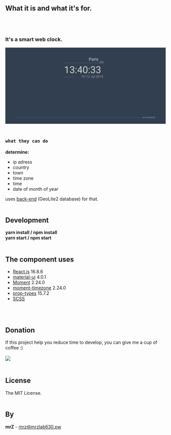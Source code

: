 ## What it is and what it's for.

<br>
<br>

### It's a smart web clock.

![preview](https://github.com/mrzlab630/what-time-is-it-reactjs-front/blob/master/src/assets/imgs/preview.png?raw=true)
<br>
<br>

### `what they can do`

**determine:**
* ip adress 
* country
* town
* time zone
* time
* date of month of year

uses [back-end](https://github.com/mrzlab630/what-time-is-it-node-js-back) (GeoLite2 database) for that.
<br>
<br>

## Development

**yarn install / npm install**
<br>
**yarn start / npm start**
<br>
<br>

## The component uses

* [React.js](https://reactjs.org/) 16.8.6
* [material-ui](https://material-ui.com/) 4.0.1
* [Moment](http://momentjs.com/) 2.24.0
* [moment-timezone](https://momentjs.com/timezone/) 2.24.0
* [prop-types](https://reactjs.org/docs/typechecking-with-proptypes.html) 15.7.2
* [SCSS](https://sass-lang.com/) 
<br>
<br>


## Donation
If this project help you reduce time to develop, you can give me a cup of coffee :)
<br><br>
[![](https://www.paypalobjects.com/en_US/i/btn/btn_donateCC_LG.gif)](https://www.paypal.com/cgi-bin/webscr?cmd=_s-xclick&hosted_button_id=3FYLY9YVBTSEL)
<br>
<br>

## License

The MIT License.
<br>
<br>

## By

**mrZ** - mrz@mrzlab630.pw